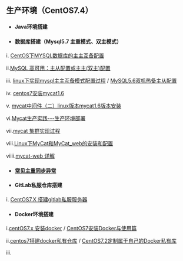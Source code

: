 ## 生产环境（CentOS7.4）

* #### Java环境搭建
* #### 数据库搭建（Mysql5.7 主重模式、双主模式）

i. [CentOS下MYSQL数据库的主主互备配置](http://blog.csdn.net/limingzhong198/article/details/20413597)

ii.[MySQL 高可用：主从配置或主主\(双主\)配置](http://blog.csdn.net/kk185800961/article/details/49235975)

iii. [linux下实现mysql主主互备模式配置过程](http://blog.csdn.net/wjs3238090/article/details/47838531) / [MySQL5.6双机热备主从配置](https://www.cnblogs.com/sshoub/p/4392688.html)

iv. [centos7安装mycat1.6](http://blog.csdn.net/u014180504/article/details/72847231?locationNum=15&fps=1)

v. [mycat中间件（二）linux版本mycat1.6版本安装](http://blog.csdn.net/yuyuntan/article/details/53160960)

vi.[Mycat生产实践---生产环境部署](http://blog.csdn.net/wangshuang1631/article/details/68947126)

vii.[mycat 集群实现过程](http://blog.csdn.net/mchdba/article/details/50867885)

viii.[Linux下MyCat和MyCat\_web的安装和配置](http://blog.csdn.net/yu757371316/article/details/54427538)

viiii.[mycat-web 详解](http://blog.csdn.net/mchdba/article/details/51059547)

* #### [常见主重同步异常](https://xstarcd.github.io/wiki/MySQL/online_mysqlrepl_error.html)
* #### GitLab私服仓库搭建

i. [CentOS7.X 搭建gitlab私服服务器](https://www.cnblogs.com/wenwei-blog/p/5861450.html)

* #### Docker环境搭建

i.[centOS7.x 安装docker](https://www.jianshu.com/p/a7688319650a?from=groupmessage)   /  [CentOS7安装Docker与使用篇](http://blog.csdn.net/yown/article/details/51525035)

ii.[centos7搭建docker私有仓库](http://www.cnblogs.com/vijayfly/p/7049979.html) / [CentOS7.2定制属于自己的Docker私有库](http://www.linuxidc.com/Linux/2017-03/141850.htm)

iii.

